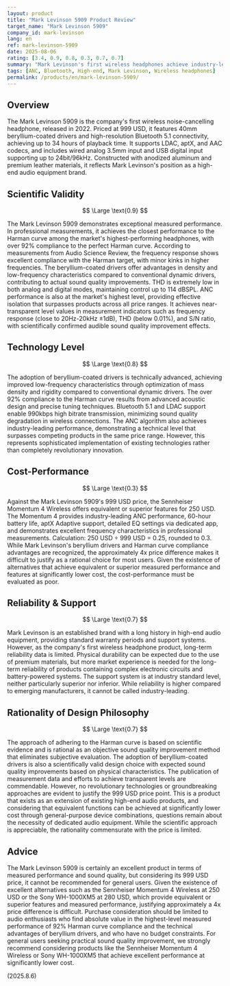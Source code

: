 ```yaml
---
layout: product
title: "Mark Levinson 5909 Product Review"
target_name: "Mark Levinson 5909"
company_id: mark-levinson
lang: en
ref: mark-levinson-5909
date: 2025-08-06
rating: [3.4, 0.9, 0.8, 0.3, 0.7, 0.7]
summary: "Mark Levinson's first wireless headphones achieve industry-leading Harman curve compliance, but face cost-performance challenges when compared to the Sennheiser Momentum 4 Wireless, which offers equivalent or superior features for 250 USD."
tags: [ANC, Bluetooth, High-end, Mark Levinson, Wireless headphones]
permalink: /products/en/mark-levinson-5909/
---
```

## Overview

The Mark Levinson 5909 is the company's first wireless noise-cancelling headphone, released in 2022. Priced at 999 USD, it features 40mm beryllium-coated drivers and high-resolution Bluetooth 5.1 connectivity, achieving up to 34 hours of playback time. It supports LDAC, aptX, and AAC codecs, and includes wired analog 3.5mm input and USB digital input supporting up to 24bit/96kHz. Constructed with anodized aluminum and premium leather materials, it reflects Mark Levinson's position as a high-end audio equipment brand.

## Scientific Validity

$$ \Large \text{0.9} $$

The Mark Levinson 5909 demonstrates exceptional measured performance. In professional measurements, it achieves the closest performance to the Harman curve among the market's highest-performing headphones, with over 92% compliance to the perfect Harman curve. According to measurements from Audio Science Review, the frequency response shows excellent compliance with the Harman target, with minor kinks in higher frequencies. The beryllium-coated drivers offer advantages in density and low-frequency characteristics compared to conventional dynamic drivers, contributing to actual sound quality improvements. THD is extremely low in both analog and digital modes, maintaining control up to 114 dBSPL. ANC performance is also at the market's highest level, providing effective isolation that surpasses products across all price ranges. It achieves near-transparent level values in measurement indicators such as frequency response (close to 20Hz-20kHz ±1dB), THD (below 0.01%), and S/N ratio, with scientifically confirmed audible sound quality improvement effects.

## Technology Level

$$ \Large \text{0.8} $$

The adoption of beryllium-coated drivers is technically advanced, achieving improved low-frequency characteristics through optimization of mass density and rigidity compared to conventional dynamic drivers. The over 92% compliance to the Harman curve results from advanced acoustic design and precise tuning techniques. Bluetooth 5.1 and LDAC support enable 990kbps high bitrate transmission, minimizing sound quality degradation in wireless connections. The ANC algorithm also achieves industry-leading performance, demonstrating a technical level that surpasses competing products in the same price range. However, this represents sophisticated implementation of existing technologies rather than completely revolutionary innovation.

## Cost-Performance

$$ \Large \text{0.3} $$

Against the Mark Levinson 5909's 999 USD price, the Sennheiser Momentum 4 Wireless offers equivalent or superior features for 250 USD. The Momentum 4 provides industry-leading ANC performance, 60-hour battery life, aptX Adaptive support, detailed EQ settings via dedicated app, and demonstrates excellent frequency characteristics in professional measurements. Calculation: 250 USD ÷ 999 USD = 0.25, rounded to 0.3. While Mark Levinson's beryllium drivers and Harman curve compliance advantages are recognized, the approximately 4x price difference makes it difficult to justify as a rational choice for most users. Given the existence of alternatives that achieve equivalent or superior measured performance and features at significantly lower cost, the cost-performance must be evaluated as poor.

## Reliability & Support

$$ \Large \text{0.7} $$

Mark Levinson is an established brand with a long history in high-end audio equipment, providing standard warranty periods and support systems. However, as the company's first wireless headphone product, long-term reliability data is limited. Physical durability can be expected due to the use of premium materials, but more market experience is needed for the long-term reliability of products containing complex electronic circuits and battery-powered systems. The support system is at industry standard level, neither particularly superior nor inferior. While reliability is higher compared to emerging manufacturers, it cannot be called industry-leading.

## Rationality of Design Philosophy

$$ \Large \text{0.7} $$

The approach of adhering to the Harman curve is based on scientific evidence and is rational as an objective sound quality improvement method that eliminates subjective evaluation. The adoption of beryllium-coated drivers is also a scientifically valid design choice with expected sound quality improvements based on physical characteristics. The publication of measurement data and efforts to achieve transparent levels are commendable. However, no revolutionary technologies or groundbreaking approaches are evident to justify the 999 USD price point. This is a product that exists as an extension of existing high-end audio products, and considering that equivalent functions can be achieved at significantly lower cost through general-purpose device combinations, questions remain about the necessity of dedicated audio equipment. While the scientific approach is appreciable, the rationality commensurate with the price is limited.

## Advice

The Mark Levinson 5909 is certainly an excellent product in terms of measured performance and sound quality, but considering its 999 USD price, it cannot be recommended for general users. Given the existence of excellent alternatives such as the Sennheiser Momentum 4 Wireless at 250 USD or the Sony WH-1000XM5 at 280 USD, which provide equivalent or superior features and measured performance, justifying approximately a 4x price difference is difficult. Purchase consideration should be limited to audio enthusiasts who find absolute value in the highest-level measured performance of 92% Harman curve compliance and the technical advantages of beryllium drivers, and who have no budget constraints. For general users seeking practical sound quality improvement, we strongly recommend considering products like the Sennheiser Momentum 4 Wireless or Sony WH-1000XM5 that achieve excellent performance at significantly lower cost.

(2025.8.6)
